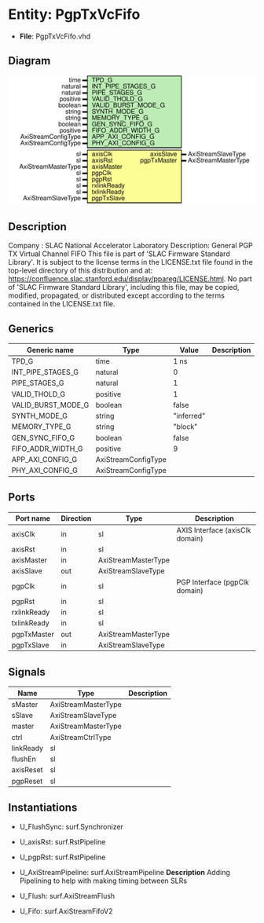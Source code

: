 # Entity: PgpTxVcFifo

- **File**: PgpTxVcFifo.vhd
## Diagram

![Diagram](PgpTxVcFifo.svg "Diagram")
## Description

Company    : SLAC National Accelerator Laboratory
Description: General PGP TX Virtual Channel FIFO
This file is part of 'SLAC Firmware Standard Library'.
It is subject to the license terms in the LICENSE.txt file found in the
top-level directory of this distribution and at:
   https://confluence.slac.stanford.edu/display/ppareg/LICENSE.html.
No part of 'SLAC Firmware Standard Library', including this file,
may be copied, modified, propagated, or distributed except according to
the terms contained in the LICENSE.txt file.
## Generics

| Generic name       | Type                | Value      | Description |
| ------------------ | ------------------- | ---------- | ----------- |
| TPD_G              | time                | 1 ns       |             |
| INT_PIPE_STAGES_G  | natural             | 0          |             |
| PIPE_STAGES_G      | natural             | 1          |             |
| VALID_THOLD_G      | positive            | 1          |             |
| VALID_BURST_MODE_G | boolean             | false      |             |
| SYNTH_MODE_G       | string              | "inferred" |             |
| MEMORY_TYPE_G      | string              | "block"    |             |
| GEN_SYNC_FIFO_G    | boolean             | false      |             |
| FIFO_ADDR_WIDTH_G  | positive            | 9          |             |
| APP_AXI_CONFIG_G   | AxiStreamConfigType |            |             |
| PHY_AXI_CONFIG_G   | AxiStreamConfigType |            |             |
## Ports

| Port name   | Direction | Type                | Description                     |
| ----------- | --------- | ------------------- | ------------------------------- |
| axisClk     | in        | sl                  | AXIS Interface (axisClk domain) |
| axisRst     | in        | sl                  |                                 |
| axisMaster  | in        | AxiStreamMasterType |                                 |
| axisSlave   | out       | AxiStreamSlaveType  |                                 |
| pgpClk      | in        | sl                  | PGP Interface (pgpClk domain)   |
| pgpRst      | in        | sl                  |                                 |
| rxlinkReady | in        | sl                  |                                 |
| txlinkReady | in        | sl                  |                                 |
| pgpTxMaster | out       | AxiStreamMasterType |                                 |
| pgpTxSlave  | in        | AxiStreamSlaveType  |                                 |
## Signals

| Name      | Type                | Description |
| --------- | ------------------- | ----------- |
| sMaster   | AxiStreamMasterType |             |
| sSlave    | AxiStreamSlaveType  |             |
| master    | AxiStreamMasterType |             |
| ctrl      | AxiStreamCtrlType   |             |
| linkReady | sl                  |             |
| flushEn   | sl                  |             |
| axisReset | sl                  |             |
| pgpReset  | sl                  |             |
## Instantiations

- U_FlushSync: surf.Synchronizer
- U_axisRst: surf.RstPipeline
- U_pgpRst: surf.RstPipeline
- U_AxiStreamPipeline: surf.AxiStreamPipeline
**Description**
Adding Pipelining to help with making timing between SLRs

- U_Flush: surf.AxiStreamFlush
- U_Fifo: surf.AxiStreamFifoV2
